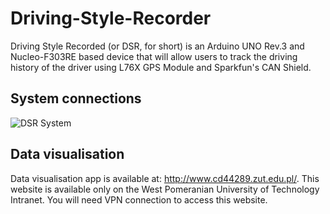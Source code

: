 # Driving-Style-Recorder
Driving Style Recorded (or DSR, for short) is an Arduino UNO Rev.3 and Nucleo-F303RE based device that will allow users to track the driving history of the driver using L76X GPS Module and Sparkfun's CAN Shield.

## System connections
![DSR System](https://user-images.githubusercontent.com/46873665/148441363-5a5672cc-df97-4fc8-beb0-47aff8bf9597.png)

## Data visualisation
Data visualisation app is available at: http://www.cd44289.zut.edu.pl/.
This website is available only on the West Pomeranian University of Technology Intranet. You will need VPN connection to access this website.
